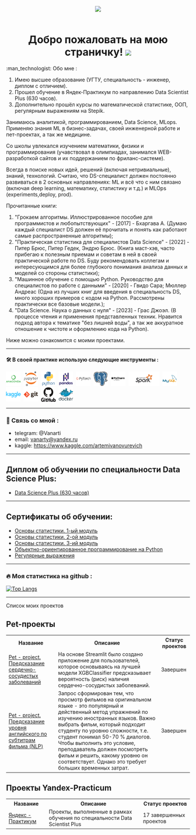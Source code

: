 <div id="header" align="center">
  <img src="https://media.giphy.com/media/v1.Y2lkPTc5MGI3NjExNjYwNzg0ZTk1MWExYTZhMTI1NTliNjE1NjIxMDA1MmRkMmM1NmI2NiZjdD1z/WQZJtwrjpevFw1BtZA/giphy.gif" width="100"/>
</div>
<div id="header" align="center">
<img src="https://komarev.com/ghpvc/?username=Vanarty&style=flat-square&color=blue" alt=""/>
</div>
<h1 align="center">
  Добро пожаловать на мою страничку!
  <img src="https://media.giphy.com/media/hvRJCLFzcasrR4ia7z/giphy.gif" width="30px"/>
</h1>
:man_technologist: Обо мне : 

1) Имею высшее образование (УГТУ, специальность - инженер, диплом с отличием). 
2) Прошел обучение в Яндек-Практикум по направлению Data Scientist Plus (630 часов). 
3) Дополнительно прошёл курсы по математической статистике, ООП, регулярным выражениям на Stepik. 

Занимаюсь аналитикой, программированием, Data Science, MLops. Применяю знания ML в бизнес-задачах, своей инженерной работе и пет-проектах, а так же медицине. 

Со школы увлекался изучением математики, физики и программирования (учавствовал в олимпиадах, занимался WEB-разработкой сайтов и их поддержанием по фриланс-системе).

 Всегда в поиске новых идей, решений (включая нетривиальные), знаний, технологий. Считаю, что DS-специалист должен постоянно развиваться в 2 основных направлениях: ML и всё что с ним связано (включая deep learning, математику, статистику и т.д.) и MLOps (experiments,deploy, prod). 

Прочитанные книги: 
1. "Грокаем алгоритмы. Иллюстрированное пособие для программистов и любопытствующих" - [2017] - Бхаргава А. (Думаю каждый специалист DS должен её прочитать и понять как работают самые распространенные алгоритмы);
2. "Практическая статистика для специалистов Data Science" - [2022] - Питер Брюс, Питер Гедек, Эндрю Брюс. (Книга маст-хэв, часто прибегаю к полезным приемам и советам в ней в своей практической работе по DS. Буду рекомендовать коллегам и интересующимся для более глубокого понимания анализа данных и моделей со стороны статистики);
3. "Машинное обучение с помощью Python. Руководство для специалистов по работе с данными" - [2020] - Гвидо Сара; Мюллер Андреас (Одна из лучших книг для введения в специальность DS, много хороших примеров с кодом на Python. Рассмотрены практически все базовые модели.);
4. "Data Science. Наука о данных с нуля" - [2023] - Грас Джоэл. (В процессе чтения и применения представленных техник. Нравится подход автора к тематике "без лишней воды", а так же аккуратное отношение к чистоте и оформлению кода на Python).

Ниже можно ознакомится с моими проектами.

---

#### :hammer_and_wrench: В своей практике использую следующие инструменты :
<div>
  <img src="https://github.com/devicons/devicon/blob/master/icons/anaconda/anaconda-original-wordmark.svg" title="Anaconda" alt="Anaconda" width="40" height="40"/>&nbsp;
  <img src="https://github.com/devicons/devicon/blob/master/icons/jupyter/jupyter-original-wordmark.svg" title="Jupyter" alt="Jupyter" width="40" height="40"/>&nbsp;
    <img src="https://github.com/devicons/devicon/blob/master/icons/python/python-original-wordmark.svg" title="Python" alt="Python" width="40" height="40"/>&nbsp;
  <img src="https://github.com/devicons/devicon/blob/master/icons/pandas/pandas-original-wordmark.svg" title="Pandas" alt="Pandas" width="40" height="40"/>&nbsp;
  <img src="https://github.com/devicons/devicon/blob/master/icons/pytorch/pytorch-original-wordmark.svg" title="Pytorch" alt="Pytorch" height="40"/>&nbsp;
  <img src="https://github.com/devicons/devicon/blob/master/icons/postgresql/postgresql-original.svg" title="Postgresql" alt="Postgresql" width="40" height="40"/>&nbsp;
  <img src="https://github.com/devicons/devicon/blob/master/icons/pycharm/pycharm-original-wordmark.svg"  title="Pycharm" alt="Pycharm" height="40"/>&nbsp;
  <img src="https://github.com/Vanarty/Vanarty/blob/main/Spark_logo.png" title="PySpark" alt="PySpark" height="40"/>&nbsp;
  <img src="https://github.com/devicons/devicon/blob/master/icons/mysql/mysql-original-wordmark.svg" title="MySQL"  alt="MySQL" width="40" height="40"/>&nbsp;
  <img src="https://github.com/devicons/devicon/blob/master/icons/kaggle/kaggle-original-wordmark.svg" title="Kaggle" alt="Kaggle" width="40" height="40"/>&nbsp;
  <img src="https://github.com/devicons/devicon/blob/master/icons/git/git-original-wordmark.svg" title="Git" **alt="Git" width="40" height="40"/>&nbsp;
  <img src="https://github.com/devicons/devicon/blob/master/icons/github/github-original-wordmark.svg" title="Github" **alt="Github" width="40" height="40"/>&nbsp;
  <img src="https://github.com/devicons/devicon/blob/master/icons/docker/docker-original-wordmark.svg" title="Docker" alt="Docker" width="40" height="40"/>
</div>

---

### 📩 Связь со мной :
- telegram: @Vanarti
- email: vanarty@yandex.ru
- kaggle: https://www.kaggle.com/artemivanovurevich

---
## Диплом об обучении по специальности Data Science Plus:
- [Data Science Plus (630 часов)](https://github.com/Vanarty/Vanarty/blob/main/Иванов%20Артём%20Юрьевич_20232DSP00108.pdf)
  
---
## Сертификаты об обучении:
- [Основы статистики. 1-ый модуль](https://github.com/Vanarty/Vanarty/blob/main/IvanovAU_Certificate_Karpov_Stats_1.pdf)
- [Основы статистики. 2-ой модуль](https://github.com/Vanarty/Vanarty/blob/main/IvanovAU_Certificate_Karpov_Stats_2.pdf)
- [Основы статистики. 3-ий модуль](https://github.com/Vanarty/Vanarty/blob/main/IvanovAU_Certificate_Karpov_Stats_3.pdf)
- [Объектно-ориентированное программирование на Python](https://github.com/Vanarty/Vanarty/blob/main/Сертификат%20ООП%20Python.png)
- [Регулярные выражения](https://github.com/Vanarty/Vanarty/blob/main/Сертификат%20-%20Регулярные%20выражения.png)
---

### :fire: Моя статистика на github :
[![Top Langs](https://github-readme-stats.vercel.app/api/top-langs/?username=Vanarty&layout=compact&theme=vision-friendly-white)](https://github.com/anuraghazra/github-readme-stats)

---

<summary>Список моих проектов</summary>

## Pet-проекты

<table>
<tr>
  <th>Название</th>
  <th>Описание</th>
  <th>Статус проектов</th>
</tr>

<tr>
  <td><a href = "https://github.com/Vanarty/Heart-diseases-prediction-kaggle-">Pet - project. Предсказание сердечно-сосудистых заболеваний</a></td>
  <td>На основе Streamlit было создано приложение для пользователей, которое основываясь на лучшей модели XGBClassifier предсказывает вероятность (риск) наличия сердечно-сосудистых заболеваний.</td>
  <td>Завершен</td>
</tr>

<tr>
  <td><a href = "https://github.com/Vanarty/English_films_level_NLP">Pet - project. Предсказание уровня английского по субтитрам фильма (NLP)</a></td>
  <td>Запрос сформирован тем, что просмотр фильмов на оригинальном языке - это популярный и действенный метод упражнений по изучению иностранных языков. Важно выбрать фильм, который подходит студенту по уровню сложности, т.е. студент понимал 50-70 % диалогов. Чтобы выполнить это условие, преподаватель должен посмотреть фильм и решить, какому уровню он соответствует. Однако это требует больших временных затрат.</td>
  <td>Завершен</td>
</tr>

</table>

## Проекты Yandex-Practicum

<table>
<tr>
  <th>Название</th>
  <th>Описание</th>
  <th>Статус проектов</th>
</tr> 
  
<tr>
  <td><a href = "https://github.com/Vanarty/Yandex-Projects">Яндекс - Практикум</a></td>
  <td>Проекты, выполненные в рамках обучения по специальности Data Scientist Plus</td>
  <td>17 завершенных проектов</td>
</tr>

</table>
